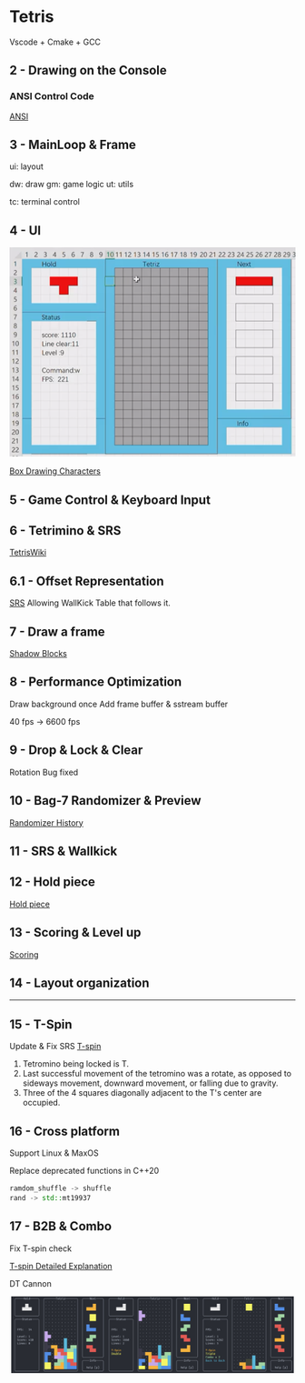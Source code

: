 # Tetris

Vscode + Cmake + GCC

## 2 - Drawing on the Console

### ANSI Control Code

[ANSI](https://gist.github.com/fnky/458719343aabd01cfb17a3a4f7296797)

## 3 - MainLoop & Frame

ui: layout

dw: draw              gm: game logic  ut: utils

tc: terminal control

## 4 - UI

![Alt text](img/image.png)

[Box Drawing Characters](https://en.wikipedia.org/wiki/Box-drawing_characters)

## 5 - Game Control & Keyboard Input

## 6 - Tetrimino & SRS

[TetrisWiki](https://harddrop.com/wiki/Tetromino)

## 6.1 - Offset Representation

[SRS](https://harddrop.com/wiki/SRS)
Allowing WallKick Table that follows it.

## 7 - Draw a frame

[Shadow Blocks](https://symbl.cc/en/unicode/blocks/geometric-shapes/)

## 8 - Performance Optimization

Draw background once
Add frame buffer & sstream buffer

40 fps -> 6600 fps

## 9 - Drop & Lock & Clear

Rotation Bug fixed

## 10 - Bag-7 Randomizer & Preview

[Randomizer History](https://simon.lc/the-history-of-tetris-randomizers)

## 11 - SRS & Wallkick

## 12 - Hold piece

[Hold piece](https://harddrop.com/wiki/Hold_piece)

## 13 - Scoring & Level up

[Scoring](https://harddrop.com/wiki/Scoring)

## 14 - Layout organization

---

## 15 - T-Spin

Update & Fix SRS
[T-spin](https://harddrop.com/wiki/T-Spin)

1. Tetromino being locked is T.
2. Last successful movement of the tetromino was a rotate, as opposed to sideways movement, downward movement, or falling due to gravity.
3. Three of the 4 squares diagonally adjacent to the T's center are occupied.

## 16 - Cross platform

Support Linux & MaxOS

Replace deprecated functions in C++20

```cpp
ramdom_shuffle -> shuffle
rand -> std::mt19937
```

## 17 - B2B & Combo

Fix T-spin check

[T-spin Detailed Explanation](https://www.reddit.com/r/Tetris/comments/b01hfm/comment/eic43sq/)

DT Cannon
<center>
    <img src="img/1.png" width="33%"><img src="img/2.png" width="33%"><img src="img/3.png" width="33%">
</center>